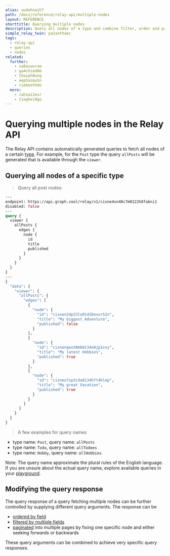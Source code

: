 ```yaml
---
alias: uu4ohnaih7
path: /docs/reference/relay-api/multiple-nodes
layout: REFERENCE
shorttitle: Querying multiple nodes
description: Query all nodes of a type and combine filter, order and pagination query arguments to exactly define what data you want to fetch.
simple_relay_twin: pa2aothaec
tags:
  - relay-api
  - queries
  - nodes
related:
  further:
    - sa8aiwurae
    - ga4chied8m
    - thaiph8ung
    - aephaimu5n
    - riekooth4o
  more:
    - cahzai2eur
    - tioghei9go
---
```


# Querying multiple nodes in the Relay API

The Relay API contains automatically generated queries to fetch all nodes of a certain [type](!alias-ij2choozae). For example, for the `Post` type the query `allPosts` will be generated that is available through the `viewer`.

## Querying all nodes of a specific type

> Query all post nodes:

```graphql
---
endpoint: https://api.graph.cool/relay/v1/cixne4sn40c7m0122h8fabni1
disabled: false
---
query {
  viewer {
    allPosts {
      edges {
        node {
          id
          title
          published
        }
      }
    }
  }
}
---
{
  "data": {
    "viewer": {
      "allPosts": {
        "edges": [
          {
            "node": {
              "id": "cixnen24p33lo0143bexvr52n",
              "title": "My biggest Adventure",
              "published": false
            }
          },
          {
            "node": {
              "id": "cixnenqen38mb0134o0jp1svy",
              "title": "My latest Hobbies",
              "published": true
            }
          },
          {
            "node": {
              "id": "cixneo7zp3cda0134h7t4klep",
              "title": "My great Vacation",
              "published": true
            }
          }
        ]
      }
    }
  }
}
```

> A few examples for query names
* type name: `Post`, query name: `allPosts`
* type name: `Todo`, query name: `allTodoes`
* type name: `Hobby`, query name: `allHobbies`.

Note: The query name approximate the plural rules of the English language. If you are unsure about the actual query name, explore available queries in your [playground](!alias-oe1ier4iej).

## Modifying the query response

The query response of a query fetching multiple nodes can be further controlled by supplying different query arguments. The response can be

* [ordered by field](!alias-sa8aiwurae)
* [filtered by multiple fields](!alias-aephaimu5n)
* [paginated](!alias-riekooth4o) into multiple pages by fixing one specific node and either seeking forwards or backwards

These query arguments can be combined to achieve very specific query responses.
